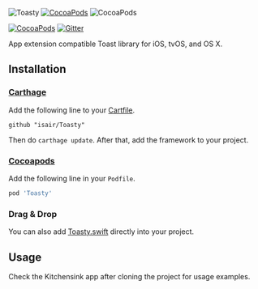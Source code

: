 ![Toasty](https://i.imgur.com/Ju23p87.png)
[![CocoaPods](https://img.shields.io/cocoapods/l/Toasty.svg)](https://github.com/isair/Toasty/blob/master/LICENSE) ![CocoaPods](https://img.shields.io/cocoapods/p/Toasty.svg)

[![CocoaPods](https://img.shields.io/cocoapods/v/Toasty.svg)](https://cocoapods.org/pods/Toasty)
[![Gitter](https://badges.gitter.im/JOINCHAT.svg)](https://gitter.im/isair/Toasty?utm_source=badge&utm_medium=badge&utm_campaign=pr-badge&utm_content=badge)

App extension compatible Toast library for iOS, tvOS, and OS X.

## Installation

### [Carthage](https://github.com/Carthage/Carthage#installing-carthage)

Add the following line to your [Cartfile](https://github.com/Carthage/Carthage/blob/master/Documentation/Artifacts.md#cartfile).

```
github "isair/Toasty"
```

Then do `carthage update`. After that, add the framework to your project.

### [Cocoapods](https://github.com/CocoaPods/CocoaPods)

Add the following line in your `Podfile`.

```ruby
pod 'Toasty'
```

### Drag & Drop

You can also add [Toasty.swift](https://raw.githubusercontent.com/isair/Toasty/master/Toasty/Toasty.swift) directly into your project.

## Usage

Check the Kitchensink app after cloning the project for usage examples.
